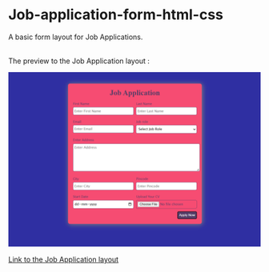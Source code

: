 # Job-application-form-html-css

A basic form layout for Job Applications.
<br />
<br />

The preview to the Job Application layout :

<img src="images/preview.png">

[Link to the Job Application layout](https://avinash905.github.io/Job-application-form-html-css/)